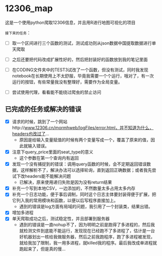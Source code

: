 # 12306_map
这是一个使用python爬取12306信息，并且用R进行地图可视化的项目

`接下来的任务`：
- [ ] 取一个区间进行三个函数的测试，测试成功则从json数据中国提取数据进行单天爬取

- [ ] 之后还要把代码改成扩展性好的，然后把封装好的函数放到我的笔记里面
- [ ] 在CODING文件夹中的TEST3试改了一个函数，但没有测试，同时我发现notebook在长期使用上不太舒服，毕竟我需要一个个运行，哦对了，有一次运行的按钮，有些常量我没有整理好，需要作为全局变量。
- [ ] 尝试使用代理，看看能不能绕过爬虫的禁止访问




## 已完成的任务或解决的错误
- [x] 请求的时候，跳到了一个网站http://www.12306.cn/mormhweb/logFiles/error.html，并不知道为什么，headers也改过了...
    * 原因是给输入变量赋值的时候有两个变量写成一个，覆盖了原来的值，因此就输入错误。
- [x] 注意下query_price里面的seat_type的意义
    * 这个参数在第一个查询内有返回
- [x] 发现一个没有捕捉到的错误：调用query函数的时候，会不定期返回错误数据，这样解析不了，解决办法可以选择轮询，直到返回正确数据；或者我先尝试下改headers能不能解决问题
    * 已解决，原来使用递归失败是因为没有return结果
- [x] 补充一个写到本地CSV，一边添加的，不然数量太多占用太多内存
- [x] 补充一个日志功能，便于事后调制，同时这个日志主体要封装得便于扩展，把它列入我的常用模块和函数，以便以后写程序直接加上。
    * 遇到的错误是log方面有局域的问题，我引用了一个封装类，结果出错。
- [x] 增加多进程
- [x] 单天爬取成功之后，测试稳定性，并且部署到服务器
    * 遇到的错误是一直nohup不了，因为明明之前是跑得了多进程的，然后我就检测文件到底能不能运行，发现现在已经跑不了多进程了，估计是一台好机器划出一核给我做服务器，然后之前我跑程序，跑了多进程被发现，就给我加了限制，我一用多进程，就killed我的程序。最后我改成单进程就跑起来了，但是真的慢...
